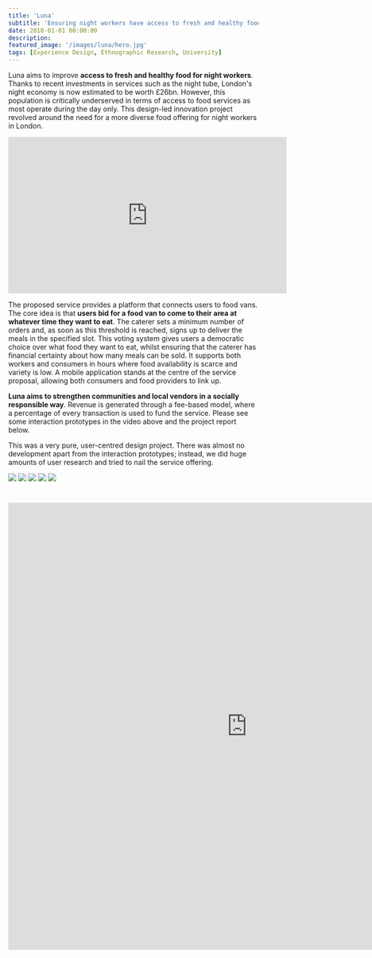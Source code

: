 ```yaml
---
title: 'Luna'
subtitle: 'Ensuring night workers have access to fresh and healthy food'
date: 2018-01-01 00:00:00
description: 
featured_image: '/images/luna/hero.jpg'
tags: [Experience Design, Ethnographic Research, University]
---
```


Luna aims to improve **access to fresh and healthy food for night workers**. Thanks to recent investments in services such as the night tube, London's night economy is now estimated to be worth £26bn. However, this population is critically underserved in terms of access to food services as most operate during the day only. This design-led innovation project revolved around the need for a more diverse food offering for night workers in London.

<iframe width="560" height="315" src="https://www.youtube.com/embed/RJvRAyha5aU" frameborder="0" allow="accelerometer; autoplay; encrypted-media; gyroscope; picture-in-picture" allowfullscreen></iframe>

The proposed service provides a platform that connects users to food vans. The core idea is that **users bid for a food van to come to their area at whatever time they want to eat**. The caterer sets a minimum number of orders and, as soon as this threshold is reached, signs up to deliver the meals in the specified slot. This voting system gives users a democratic choice over what food they want to eat, whilst ensuring that the caterer has financial certainty about how many meals can be sold. It supports both workers and consumers in hours where food availability is scarce and variety is low. A mobile application stands at the centre of the service proposal, allowing both consumers and food providers to link up.

**Luna aims to strengthen communities and local vendors in a socially responsible way**. Revenue is generated through a fee-based model, where a percentage of every transaction is used to fund the service. Please see some interaction prototypes in the video above and the project report below.

This was a very pure, user-centred design project. There was almost no development apart from the interaction prototypes; instead, we did huge amounts of user research and tried to nail the service offering.

<div class="gallery" data-columns="3">
	<img src="/images/luna/1.png" />
    <img src="/images/luna/2.png" />
    <img src="/images/luna/3.png" />
    <img src="/images/luna/4.png" />
    <img src="/images/luna/5.png" />
</div>

<div style="text-align: center; margin-top: 40px">
    <iframe class="scribd_iframe_embed" title="Luna Report" src="https://www.scribd.com/embeds/428242427/content?start_page=1&view_mode=scroll&access_key=key-rWuIIDhDfc1yTkd7MvEM&show_recommendations=false" data-auto-height="true" data-aspect-ratio="0.7074509803921568" scrolling="no" id="doc_83489" width="960px" height="900px" frameborder="0"></iframe><script type="text/javascript">(function() { var scribd = document.createElement("script"); scribd.type = "text/javascript"; scribd.async = true; scribd.src = "https://www.scribd.com/javascripts/embed_code/inject.js"; var s = document.getElementsByTagName("script")[0]; s.parentNode.insertBefore(scribd, s); })();</script>
</div>